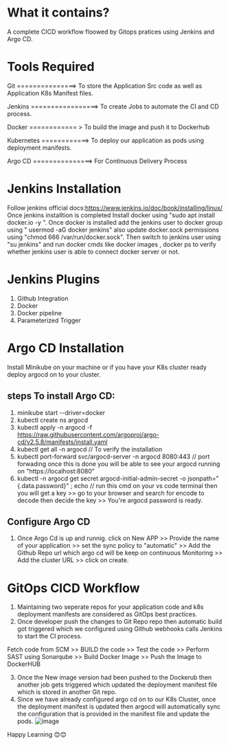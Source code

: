 What it contains?
=======================

A complete CICD workflow floowed by Gitops pratices using Jenkins and Argo CD.

Tools Required
==========================

Git ===============> To store the Application Src code as well as Application K8s Manifest files.

Jenkins   =================>  To create Jobs to automate the CI and CD process.

Docker    ============ > To build the image and push it to Dockerhub

Kubernetes  ============> To deploy our application as pods using deployment manifests.

Argo CD   ===============> For Continuous Delivery Process

Jenkins Installation
====================
Follow jenkins official docs:https://www.jenkins.io/doc/book/installing/linux/
Once jenkins installtion is completed Install docker using 
 "sudo apt install docker.io -y ".
Once docker is installed add the jenkins user to docker group using " usermod -aG docker jenkins" also update docker.sock permissions using "chmod 666 /var/run/docker.sock".
Then switch to jenkins user using "su jenkins" and run docker cmds like docker images , docker ps to verify whether jenkins user is able to connect docker server or not.


Jenkins Plugins 
======================

1. Github Integration
2. Docker
3. Docker pipeline
4. Parameterized Trigger


Argo CD Installation
==============================

Install Minikube on your machine or if you have your K8s cluster ready deploy argocd on to your cluster.

steps To install Argo CD:
--------------------------
1. minikube start --driver=docker
2. kubectl create ns argocd
3. kubectl apply -n argocd -f https://raw.githubusercontent.com/argoproj/argo-cd/v2.5.8/manifests/install.yaml
4. kubectl get all -n argocd   // To verify the installation
5. kubectl port-forward svc/argocd-server -n argocd 8080:443   // port forwading once this is done you will be able to see your argocd running on "https://localhost:8080"
6. kubectl -n argocd get secret argocd-initial-admin-secret -o jsonpath="{.data.password}" ; echo   // run this cmd on your vs code terminal then you will get a key >> go to your browser and search for encode to decode then decide the key >> You're argocd password is ready.

Configure Argo CD
-------------------
1. Once Argo Cd is up and runnig.
   click on New APP >> Provide the name of your application  >> set the sync policy to "automatic"  >> Add the Github Repo url which argo cd will be keep on continuous Monitoring >> Add the cluster URL  >> click on create.

GitOps CICD Workflow
==============
1. Maintaining two seperate repos for your application code and k8s deployment manifests are considered as GitOps best practices.
2. Once developer push the changes to Git Repo repo then automatic build got triggered which we configured using Github webhooks calls Jenkins to start the CI process.

  Fetch code from SCM >> BUILD the code  >> Test the code  >> Perform SAST using Sonarqube  >> Build Docker Image  >> Push the Image to DockerHUB
  
3. Once the New image version had been pushed to the Dockerub then another job gets triggered which updated the deployment manifest file which is stored in another Git repo.
4. Since we have already configured argo cd on to our K8s Cluster, once the deployment manifest is updated then argocd will automatically sync the configuration that is provided in the manifest file and update the pods.
![image](https://user-images.githubusercontent.com/111578142/230019839-6cc093bf-6461-46f6-b85c-43fa5141dbfe.png)


Happy Learning 😊😊

